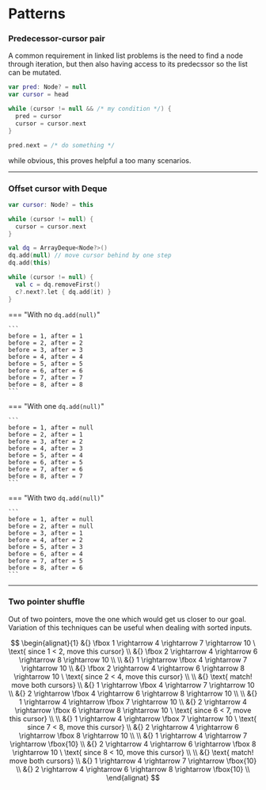 # Patterns

### Predecessor-cursor pair

A common requirement in linked list problems is the need to find a node through iteration, but then also having access to its predecssor so the list can be mutated.

```kotlin
var pred: Node? = null
var cursor = head

while (cursor != null && /* my condition */) {
  pred = cursor
  cursor = cursor.next
}

pred.next = /* do something */
```

while obvious, this proves helpful a too many scenarios.

<hr>

### Offset cursor with $\text{Deque}$

<div markdown class="grid">

```kotlin linenums="1" title="before"
var cursor: Node? = this

while (cursor != null) {
  cursor = cursor.next
}
```

```kotlin linenums="1" hl_lines="2 7" title="after"
val dq = ArrayDeque<Node?>()
dq.add(null) // move cursor behind by one step
dq.add(this)

while (cursor != null) {
  val c = dq.removeFirst()
  c?.next?.let { dq.add(it) }
}
```

</div>

=== "With no `dq.add(null)`"

    ```
    before = 1, after = 1
    before = 2, after = 2
    before = 3, after = 3
    before = 4, after = 4
    before = 5, after = 5
    before = 6, after = 6
    before = 7, after = 7
    before = 8, after = 8
    ```

=== "With one `dq.add(null)`"

    ```
    before = 1, after = null
    before = 2, after = 1
    before = 3, after = 2
    before = 4, after = 3
    before = 5, after = 4
    before = 6, after = 5
    before = 7, after = 6
    before = 8, after = 7
    ```

=== "With two `dq.add(null)`"

    ```
    before = 1, after = null
    before = 2, after = null
    before = 3, after = 1
    before = 4, after = 2
    before = 5, after = 3
    before = 6, after = 4
    before = 7, after = 5
    before = 8, after = 6
    ```

<hr>

### Two pointer shuffle

Out of two pointers, move the one which would get us closer to our goal. Variation of this techniques can be useful when dealing with sorted inputs.

$$
\begin{alignat}{1}
&{} \fbox 1 \rightarrow 4 \rightarrow 7 \rightarrow 10 \ \text{ since 1 < 2, move this cursor} \\
&{} \fbox 2 \rightarrow 4 \rightarrow 6 \rightarrow 8 \rightarrow 10 \\
\\
&{} 1 \rightarrow \fbox 4 \rightarrow 7 \rightarrow 10 \\
&{} \fbox 2 \rightarrow 4 \rightarrow 6 \rightarrow 8 \rightarrow 10 \ \text{ since 2 < 4, move this cursor} \\
\\
&{} \text{ match! move both cursors} \\
&{} 1 \rightarrow \fbox 4 \rightarrow 7 \rightarrow 10 \\
&{}  2 \rightarrow \fbox 4 \rightarrow 6 \rightarrow 8 \rightarrow 10 \\
\\
&{} 1 \rightarrow 4 \rightarrow \fbox 7 \rightarrow 10 \\
&{} 2 \rightarrow 4 \rightarrow \fbox 6 \rightarrow 8 \rightarrow 10 \ \text{ since 6 < 7, move this cursor} \\
\\
&{} 1 \rightarrow 4 \rightarrow \fbox 7 \rightarrow 10  \ \text{ since 7 < 8, move this cursor} \\
&{} 2 \rightarrow 4 \rightarrow 6 \rightarrow \fbox 8 \rightarrow 10 \\
\\
&{} 1 \rightarrow 4 \rightarrow 7 \rightarrow \fbox{10} \\
&{} 2 \rightarrow 4 \rightarrow 6 \rightarrow \fbox 8 \rightarrow 10 \ \text{ since 8 < 10, move this cursor} \\
\\
&{} \text{ match! move both cursors} \\
&{} 1 \rightarrow 4 \rightarrow 7 \rightarrow \fbox{10} \\
&{} 2 \rightarrow 4 \rightarrow 6 \rightarrow 8 \rightarrow \fbox{10} \\
\end{alignat}
$$
